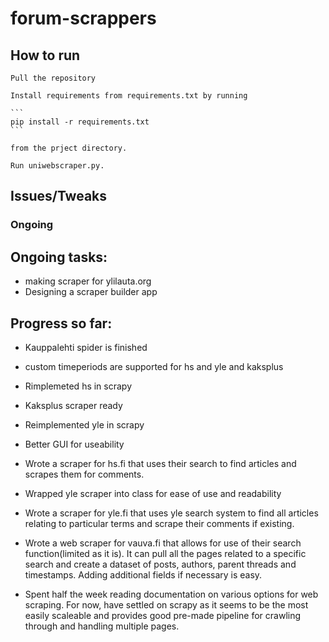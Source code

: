 # forum-scrappers
## How to run
    Pull the repository

    Install requirements from requirements.txt by running

    ``` 
    pip install -r requirements.txt
    ``` 
    
    from the prject directory.

    Run uniwebscraper.py.

## Issues/Tweaks
### Ongoing
## Ongoing tasks:
 - making scraper for ylilauta.org
 - Designing a scraper builder app

## Progress so far:
- Kauppalehti spider is finished
- custom timeperiods are supported for hs and yle and kaksplus
- Rimplemeted hs in scrapy
- Kaksplus scraper ready
- Reimplemented yle in scrapy
- Better GUI for useability
- Wrote a scraper for hs.fi that uses their search to find articles and scrapes them for comments.
- Wrapped yle scraper into class for ease of use and readability

- Wrote a scraper for yle.fi that uses yle search system to find all articles relating to particular terms and scrape their comments if existing.
- Wrote a web scraper for vauva.fi that allows for use of their search function(limited as it is). It can pull all the pages related to a specific search and create a dataset of posts, authors, parent threads and timestamps. Adding additional fields if necessary is easy.
- Spent half the week reading documentation on various options for web scraping. For now, have settled on scrapy as it seems to be the most easily scaleable and provides good pre-made pipeline for crawling through and handling multiple pages.






